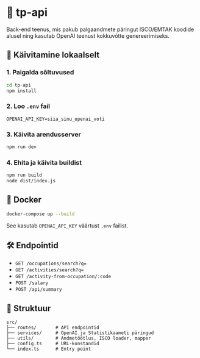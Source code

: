 # 🧠 tp-api

Back-end teenus, mis pakub palgaandmete päringut ISCO/EMTAK koodide alusel ning kasutab OpenAI teenust kokkuvõtte genereerimiseks.

## 🚀 Käivitamine lokaalselt

### 1. Paigalda sõltuvused
```bash
cd tp-api
npm install
```

### 2. Loo `.env` fail
```env
OPENAI_API_KEY=siia_sinu_openai_voti
```

### 3. Käivita arendusserver
```bash
npm run dev
```

### 4. Ehita ja käivita buildist
```bash
npm run build
node dist/index.js
```

## 🐳 Docker
```bash
docker-compose up --build
```
See kasutab `OPENAI_API_KEY` väärtust `.env` failist.

## 🛠️ Endpointid
- `GET /occupations/search?q=`
- `GET /activities/search?q=`
- `GET /activity-from-occupation/:code`
- `POST /salary`
- `POST /api/summary`

## 📁 Struktuur
```
src/
├── routes/       # API endpointid
├── services/     # OpenAI ja Statistikaameti päringud
├── utils/        # Andmetöötlus, ISCO loader, mapper
├── config.ts     # URL-konstandid
└── index.ts      # Entry point
